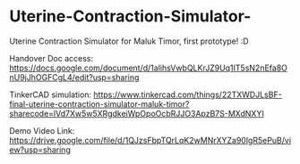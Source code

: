 # Uterine-Contraction-Simulator-
Uterine Contraction Simulator for Maluk Timor, first prototype! :D

Handover Doc access:
https://docs.google.com/document/d/1alihsVwbQLKrJZ9Uq1IT5sN2nEfa8OnU9jJhOGFCgL4/edit?usp=sharing

TinkerCAD simulation:
https://www.tinkercad.com/things/22TXWDJLsBF-final-uterine-contraction-simulator-maluk-timor?sharecode=lVd7Xw5w5XRgdkeiWpOpoOcbRJJO3ApzB7S-MXdNXYI

Demo Video Link:
https://drive.google.com/file/d/1QJzsFbpTQrLqK2wMNrXYZa90lgR5ePuB/view?usp=sharing 
